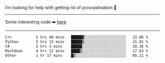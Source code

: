 I’m looking for help with getting rid of procrastination 🤔

-----

Some interesting code :arrow_right: [here](https://github.com/zhen8838/playground)

-----

<!--START_SECTION:waka-->

```txt
C++           5 hrs 40 mins   █████▓░░░░░░░░░░░░░░░░░░░   22.86 %
Python        5 hrs 12 mins   █████▒░░░░░░░░░░░░░░░░░░░   21.01 %
C#            5 hrs 3 mins    █████░░░░░░░░░░░░░░░░░░░░   20.36 %
Markdown      4 hrs 22 mins   ████▒░░░░░░░░░░░░░░░░░░░░   17.63 %
Other         1 hr 17 mins    █▒░░░░░░░░░░░░░░░░░░░░░░░   05.21 %
```

<!--END_SECTION:waka-->

<!--
**zhen8838/zhen8838** is a ✨ _special_ ✨ repository because its `README.md` (this file) appears on your GitHub profile.

Here are some ideas to get you started:

- 🔭 I’m currently working on ...
- 🌱 I’m currently learning ...
- 👯 I’m looking to collaborate on ...
 ...
- 💬 Ask me about ...
- 📫 How to reach me: ...
- 😄 Pronouns: ...
- ⚡ Fun fact: ...
-->
